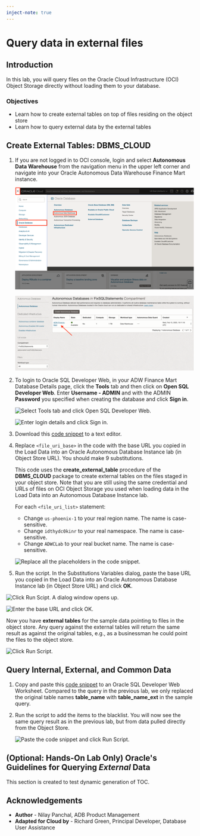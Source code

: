 ```yaml
---
inject-note: true
---
```

# Query data in external files

## Introduction

In this lab, you will query files on the Oracle Cloud Infrastructure (OCI) Object Storage directly without loading them to your database.

### Objectives

-   Learn how to create external tables on top of files residing on the object store
-   Learn how to query external data by the external tables

## Create External Tables: DBMS_CLOUD

1.  If you are not logged in to OCI console, login and select **Autonomous Data Warehouse** from the navigation menu in the upper left corner and navigate into your Oracle Autonomous Data Warehouse Finance Mart instance.

    ![Select autonomous Data Warehouse on the left navigation menu in the Oracle Cloud homepage.](images/step1.1-LabGuide1-39fb4a5b.png " ")

    ![Select your database instance.](images/step1.1-adb.png " ")

2.  To login to Oracle SQL Developer Web, in your ADW Finance Mart Database Details page, click the **Tools** tab and then click on **Open SQL Developer Web**. Enter **Username - ADMIN** and with the ADMIN **Password** you specified when creating the database and click **Sign in**. 

    ![Select Tools tab and click Open SQL Developer Web.](./images/open_sql_developer_web.jpg " ")

    ![Enter login details and click Sign in.](./images/step1.2-Picture100-16.png " ")

3. Download this [code snippet](./files/create_external_tables_without_base_url.txt) to a text editor.

4. Replace `<file_uri_base>` in the code with the base URL you copied in the Load Data into an Oracle Autonomous Database Instance lab (in Object Store URL). You should make 9 substitutions.

    This code uses the **create\_external\_table** procedure of the **DBMS\_CLOUD** package to create external tables on the files staged in your object store. Note that you are still using the same credential and URLs of files on OCI Object Storage you used when loading data in the Load Data into an Autonomous Database Instance lab.

    For each `<file_uri_list>` statement:

    - Change `us-phoenix-1` to your real region name. The name is case-sensitive.
    - Change `idthydc0kinr` to your real namespace. The name is case-sensitive.
    - Change `ADWCLab` to your real bucket name. The name is case-sensitive.

    ![Replace all the placeholders in the code snippet.](./images/step1.4.png " ")

5.  Run the script. In the Substitutions Variables dialog, paste the base URL you copied in the Load Data into an Oracle Autonomous Database Instance lab (in Object Store URL) and click **OK**.

  ![Click Run Scipt. A dialog window opens up.](./images/step1.5.png " ")

  ![Enter the base URL and click OK.](./images/substitution-variables.png " ")

Now you have **external tables** for the sample data pointing to files in the object store. Any query against the external tables will return the same result as against the original tables, e.g., as a businessman he could point the files to the object store.

   ![Click Run Script.](./images/run_script_create_ext_tables_without_base_url.png " ")

## Query Internal, External, and Common Data

1.  Copy and paste this [code snippet](./files/query_external_data.txt) to an Oracle SQL Developer Web Worksheet. Compared to the query in the previous lab, we only replaced the original table names **table\_name** with **table\_name\_ext** in the sample query.

2.  Run the script to add the items to the blacklist. You will now see the same query result as in the previous lab, but from data pulled directly from the Object Store.

    ![Paste the code snippet and click Run Script.](images/external_table_query_results.jpg " ")

## (Optional: Hands-On Lab Only) Oracle's Guidelines for Querying *External* Data

This section is created to test dynamic generation of TOC.

## Acknowledgements

- **Author** - Nilay Panchal, ADB Product Management
- **Adapted for Cloud by** - Richard Green, Principal Developer, Database User Assistance

